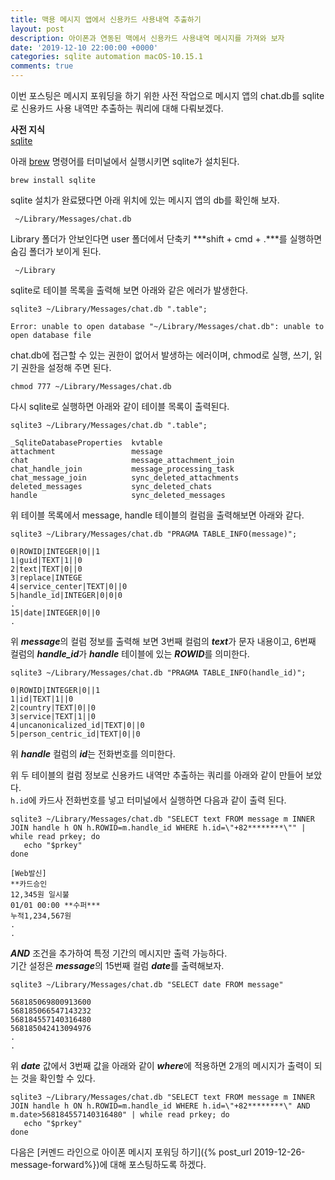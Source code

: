```yaml
---
title: 맥용 메시지 앱에서 신용카드 사용내역 추출하기
layout: post
description: 아이폰과 연동된 맥에서 신용카드 사용내역 메시지를 가져와 보자
date: '2019-12-10 22:00:00 +0000'
categories: sqlite automation macOS-10.15.1
comments: true
---
```


<!--신용카드 사용내역을 포워딩해야 하는데, 아이폰 또는 맥에서 자원하는 서비스가 없어 메시지 포워딩해주는 커멘드를 만들게 되었다.-->
이번 포스팅은 메시지 포워딩을 하기 위한 사전 작업으로 메시지 앱의 chat.db를 sqlite로 신용카드 사용 내역만 추출하는 쿼리에 대해 다뤄보겠다.

**사전 지식**  
[sqlite](http://www.tutorialspoint.com/sqlite/)


아래 [brew](https://brew.sh/index_ko) 명령어를 터미널에서 실행시키면 sqlite가 설치된다.
```shell
brew install sqlite
```

sqlite 설치가 완료됐다면 아래 위치에 있는 메시지 앱의 db를 확인해 보자.
```shell
 ~/Library/Messages/chat.db
```

Library 폴더가 안보인다면 user 폴더에서 단축키 ***shift + cmd + .***를 실행하면 숨김 폴더가 보이게 된다.
```shell
 ~/Library
```


sqlite로 테이블 목록을 출력해 보면 아래와 같은 에러가 발생한다.

```shell
sqlite3 ~/Library/Messages/chat.db ".table";

Error: unable to open database "~/Library/Messages/chat.db": unable to open database file
```

chat.db에 접근할 수 있는 권한이 없어서 발생하는 에러이며, chmod로 실행, 쓰기, 읽기 권한을 설정해 주면 된다.
```shell
chmod 777 ~/Library/Messages/chat.db
```

다시 sqlite로 실행하면 아래와 같이 테이블 목록이 출력된다.
```shell
sqlite3 ~/Library/Messages/chat.db ".table";

_SqliteDatabaseProperties  kvtable                  
attachment                 message                  
chat                       message_attachment_join  
chat_handle_join           message_processing_task  
chat_message_join          sync_deleted_attachments 
deleted_messages           sync_deleted_chats       
handle                     sync_deleted_messages  
```

위 테이블 목록에서 message, handle 테이블의 컬럼을 출력해보면 아래와 같다.
```shell
sqlite3 ~/Library/Messages/chat.db "PRAGMA TABLE_INFO(message)";

0|ROWID|INTEGER|0||1
1|guid|TEXT|1||0
2|text|TEXT|0||0
3|replace|INTEGE
4|service_center|TEXT|0||0
5|handle_id|INTEGER|0|0|0
.
15|date|INTEGER|0||0
.
```
위 ***message***의 컬럼 정보를 출력해 보면 3번째 컬럼의 ***text***가 문자 내용이고, 6번째 컬럼의 ***handle_id***가 ***handle*** 테이블에 있는 ***ROWID***를 의미한다.
```shell
sqlite3 ~/Library/Messages/chat.db "PRAGMA TABLE_INFO(handle_id)";

0|ROWID|INTEGER|0||1
1|id|TEXT|1||0
2|country|TEXT|0||0
3|service|TEXT|1||0
4|uncanonicalized_id|TEXT|0||0
5|person_centric_id|TEXT|0||0
```
위 ***handle*** 컬럼의 ***id***는 전화번호를 의미한다.

위 두 테이블의 컬럼 정보로 신용카드 내역만 추출하는 쿼리를 아래와 같이 만들어 보았다.  
`h.id`에 카드사 전화번호를 넣고 터미널에서 실행하면 다음과 같이 출력 된다.
```shell
sqlite3 ~/Library/Messages/chat.db "SELECT text FROM message m INNER JOIN handle h ON h.ROWID=m.handle_id WHERE h.id=\"+82********\"" | while read prkey; do
   echo "$prkey"
done

[Web발신]
**카드승인
12,345원 일시불
01/01 00:00 **수퍼***
누적1,234,567원
.
.
```
***AND*** 조건을 추가하여 특정 기간의 메시지만 출력 가능하다.  
기간 설정은 ***message***의 15번째 컬럼 ***date***를 출력해보자.

```shell
sqlite3 ~/Library/Messages/chat.db "SELECT date FROM message"

568185069800913600
568185066547143232
568184557140316480
568185042413094976
.
.

```

위 ***date*** 값에서 3번째 값을 아래와 같이 ***where***에 적용하면 2개의 메시지가 출력이 되는 것을 확인할 수 있다.

```shell
sqlite3 ~/Library/Messages/chat.db "SELECT text FROM message m INNER JOIN handle h ON h.ROWID=m.handle_id WHERE h.id=\"+82********\" AND m.date>568184557140316480" | while read prkey; do
   echo "$prkey"
done
```

다음은 [커멘드 라인으로 아이폰 메시지 포워딩 하기]({% post_url 2019-12-26-message-forward%})에 대해 포스팅하도록 하겠다. <br><br>